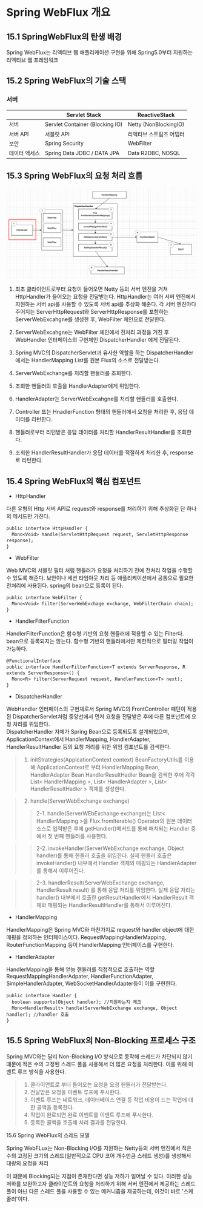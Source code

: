 # Spring WebFlux 개요

## 15.1 SpringWebFlux의 탄생 배경

Spring WebFlux는 리액티브 웹 애플리케이션 구현을 위해 Spring5.0부터 지원하는 리액티브 웹 프레임워크


## 15.2 Spring WebFlux의 기술 스택

### 서버

||Servlet Stack| ReactiveStack |
|---|----------|---------------|
|서버| Servlet Container (Blocking IO) | Netty (NonBlockingIO) |
|서버 API|서블릿 API|리액티브 스트림즈 어뎁터|
|보안|Spring Security|WebFilter|
|데이터 엑세스|Spring Data JDBC / DATA JPA|Data R2DBC, NOSQL|

## 15.3 Spring WebFlux의 요청 처리 흐름

![Alt text](./img/chapter15-1.png)

1. 최초 클라이언트로부터 요청이 들어오면 Netty 등의 서버 엔진을 거쳐 HttpHandler가 들어오는 요청을 전달받는다. HttpHandler는 여러 서버 엔진에서 지원하는 서버 api를 사용할 수 있도록 서버 api를 추상화 해준다. 각 서버 엔진마다 주어지는 ServerHttpRequest와 ServerHttpResponse를 포함하는 ServerWebExcahgne를 생성한 후, WebFilter 체인으로 전달한다.

2. ServerWebExcahgne는 WebFilter 체인에서 전처리 과정을 거친 후 WebHandler 인터페이스의 구현체인 DispatcherHandler 에게 전달된다.

3. Spring MVC의 DispatcherServlet과 유사한 역할을 하는 DispatcherHandler에서는 HandlerMapping List를 원본 Flux의 소스로 전달받는다.

4. ServerWebExchange를 처리할 핸들러를 조회한다.

5. 조회한 핸들러의 호출을 HandlerAdapter에게 위임한다.

6. HandlerAdapter는 ServerWebExcahgne를 처리할 핸들러를 호출한다.

7. Controller 또는 HnadlerFunction 형태의 핸들러에서 요청을 처리한 후, 응답 데이터를 리턴한다.

8. 핸들러로부터 리턴받은 응답 데이터를 처리할 HandlerResultHandler를 조회한다.

9. 조회한 HandlerResultHandler가 응답 데이터를 적절하게 처리한 후, response로 리턴한다.


## 15.4 Spring WebFlux의 핵심 컴포넌트

- HttpHandler

 다른 유형의 Http 서버 API로 request와 response를 처리하기 위해 추상화된 단 하나의 메서드만 가진다.


```
public interface HttpHandler {
  Mono<Void> handle(ServletHttpRequest request, ServletHttpResponse response);
}
```

- WebFilter

Web MVC의 서블릿 필터 처럼 핸들러가 요청을 처리하기 전에 전처리 작업을 수행할 수 있도록 해준다.
보안이나 세션 타임아웃 처리 등 애플리케이션에서 공통으로 필요한 전처리에 사용된다. spring의 bean으로 등록이 된다.
```
public interface WebFilter {
  Mono<Void> filter(ServerWebExchage exchange, WebFilterChain chain);
}
```

- HandlerFilterFunction

HandlerFilterFunction은 함수형 기반의 요청 핸들러에 적용할 수 있는 Filter다. bean으로 등록되지는 않는다. 함수형 기반의 핸들러에서만 제한적으로 필터링 작업이 가능하다.
```
@FunctionalInterface
public interface HandlerFilterFunction<T extends ServerResponse, R extends ServerResponse>() {
  Mono<R> filter(ServerRequest request, HandlerFunction<T> next);
}
```

- DispatcherHandler

 WebHandler 인터페이스의 구현체로서 Spring MVC의 FrontController 패턴이 적용된 DispatcherServlet처럼 중앙선에서 먼저 요청을 전달받은 후에 다른 컴포넌트에 요청 처리를 위임한다.  
  DispatcherHandler 자체가 Spring Bean으로 등록되도록 설계되었으며, ApplicationContext에서 HandlerMapping, HandlerAdapter, HandlerResultHandler 등의 요청 처리를 위한 위임 컴포넌트를 검색한다.

> 1. initStrategies(AppicationContext context)
> BeanFactoryUtils를 이용해 ApplicationContext로 부터 HandlerMapping Bean, HandlerAdapter Bean HandlerResultHadler Bean을 검색한 후에 각각 List< HandlerMapping >, List< HandlerAdapter >, List< HandlerResultHadler > 객체를 생성한다.

> 2. handle(ServerWebExchange exchange)
>> 2-1. handle(ServerWEbExchange exchange)는 List< HandlerMapping >을 Flux.fromIterable() Operator의 원본 데이터 소스로 입력받은 후에 getHandler()메서드를 통해 매치되는 Handler 중에서 첫 번째 핸들러를 사용한다.

>> 2-2. invokeHandler(ServerWebExchange exchange, Object handler)를 통해 핸들러 호출을 위임한다. 실제 핸들러 호출은 invokeHandler() 내부에서 Handler 객체와 매핑되는 HandlerAdapter를 통해서 이루어진다.

>> 2-3. handlerResult(ServerWebExchange exchange, HandlerResult result) 를 통해 응답 처리를 위임한다.  실제 응답 처리는 handler() 내부에서 호출한 getResultHandler에서 HandlerResult 객체와 매핑되는 HandlerResultHandler를 통해서 이루어진다.

- HandlerMapping

 HandlerMapping은 Spring MVC와 마찬가지로 request와 handler object에 대한 매핑을 정의하는 인터페이스이다. RequestMappingHandlerMapping, RouterFunctionMapping 등이 HandlerMapping 인터페이스를 구현한다.

 - HandlerAdapter

  HandlerMapping을 통해 얻능 핸들러를 직접적으로 호출하는 역할
  RequestMappingHandlerAdpater, HandlerFunctionAdapter, SimpleHandlerAdapter, WebSocketHandlerAdapter등이 이를 구현한다.
  
  ```
  public interface Handler {
    boolean supports(Object handler); //지원하는지 체크
    Mono<HandlerResult> handle(ServerWebExchange exchange, Object handler); //handler 호출
  }
  ```

## 15.5 Spring WebFlux의 Non-Blocking 프로세스 구조

 Spring MVC와는 달리 Non-Blocking I/O 방식으로 동작해 쓰레드가 차단되지 않기 떄문에 적은 수의 고정된 스레드 풀을 사용해서 더 많은 요청을 처리한다. 이를 위해 이벤트 루프 방식을 사용한다.

 > 1. 클라이언트로 부터 들어오는 요청을 요청 핸들러가 전달받는다.
 > 2. 전달받은 요청을 이벤트 루프에 푸시한다.
 > 3. 이벤트 루프는 네트워크, 데이터베이스 연결 등 작업 비용이 드는 작업에 대한 콜백을 등록한다.
 > 4. 작업이 완료되면 완료 이벤트를 이벤트 루프에 푸시한다.
 > 5. 등록한 콜백을 호출해 처리 결과를 전달한다.


 15.6 Spring WebFlux의 스레드 모델

  Spring WebFLux는 Non-Blocking I/O를 지원하는 Netty등의 서버 엔진에서 적은 수의 고정된 크기의 스레드(일반적으로 CPU 코어 개수만큼 스레드 생성)를 생성해서 대량의 요청을 처리

   이 떄문에 Blocking되는 지점이 존재한다면 성능 저하가 일어날 수 있다. 이러한 성능 저하를 보완하고자 클라이언트의 요청을 처리하기 위해 서버 엔진에서 제공하는 스레드 풀이 아닌 다른 스레드 풀을 사용할 수 있는 메커니즘을 제공하는데, 이것이 바로 '스케줄러'이다.   



